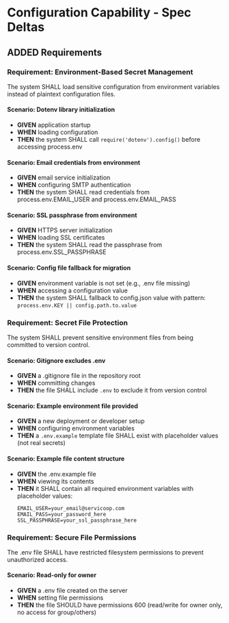 # Configuration Capability - Spec Deltas

## ADDED Requirements

### Requirement: Environment-Based Secret Management
The system SHALL load sensitive configuration from environment variables instead of plaintext configuration files.

#### Scenario: Dotenv library initialization
- **GIVEN** application startup
- **WHEN** loading configuration
- **THEN** the system SHALL call `require('dotenv').config()` before accessing process.env

#### Scenario: Email credentials from environment
- **GIVEN** email service initialization
- **WHEN** configuring SMTP authentication
- **THEN** the system SHALL read credentials from process.env.EMAIL_USER and process.env.EMAIL_PASS

#### Scenario: SSL passphrase from environment
- **GIVEN** HTTPS server initialization
- **WHEN** loading SSL certificates
- **THEN** the system SHALL read the passphrase from process.env.SSL_PASSPHRASE

#### Scenario: Config file fallback for migration
- **GIVEN** environment variable is not set (e.g., .env file missing)
- **WHEN** accessing a configuration value
- **THEN** the system SHALL fallback to config.json value with pattern: `process.env.KEY || config.path.to.value`

### Requirement: Secret File Protection
The system SHALL prevent sensitive environment files from being committed to version control.

#### Scenario: Gitignore excludes .env
- **GIVEN** a .gitignore file in the repository root
- **WHEN** committing changes
- **THEN** the file SHALL include `.env` to exclude it from version control

#### Scenario: Example environment file provided
- **GIVEN** a new deployment or developer setup
- **WHEN** configuring environment variables
- **THEN** a `.env.example` template file SHALL exist with placeholder values (not real secrets)

#### Scenario: Example file content structure
- **GIVEN** the .env.example file
- **WHEN** viewing its contents
- **THEN** it SHALL contain all required environment variables with placeholder values:
  ```
  EMAIL_USER=your_email@servicoop.com
  EMAIL_PASS=your_password_here
  SSL_PASSPHRASE=your_ssl_passphrase_here
  ```

### Requirement: Secure File Permissions
The .env file SHALL have restricted filesystem permissions to prevent unauthorized access.

#### Scenario: Read-only for owner
- **GIVEN** a .env file created on the server
- **WHEN** setting file permissions
- **THEN** the file SHOULD have permissions 600 (read/write for owner only, no access for group/others)
